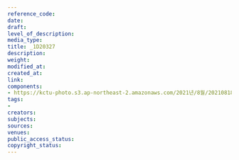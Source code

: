 ```yaml
---
reference_code: 
date: 
draft: 
level_of_description: 
media_type: 
title: _1D20327
description: 
weight: 
modified_at: 
created_at: 
link: 
components:
- https://kctu-photo.s3.ap-northeast-2.amazonaws.com/2021년/8월/20210818_경찰+양경수+위원장+구속영장+통보+방문/_1D20327.jpg
tags:
- 
creators: 
subjects: 
sources: 
venues: 
public_access_status: 
copyright_status: 
---
```

